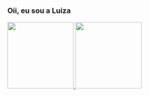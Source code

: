 ### Oii, eu sou a Luiza

<div>
  <a href="https://github.com/lluizaferreira">
  <img height="150em" src="https://github-readme-stats.vercel.app/api?username=lluizaferreira&show_icons=true&theme=highcontrast&include_all_commits=true&count_private=true"/>
   
    
    
    
    
    
    
    
  <img height="150em" src="https://github-readme-stats.vercel.app/api/top-langs/?username=lluizaferreira&layout=compact&langs_count=7&theme=highcontrast"/>
</div>
